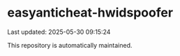 # easyanticheat-hwidspoofer

Last updated: 2025-05-30 09:15:24

This repository is automatically maintained.
